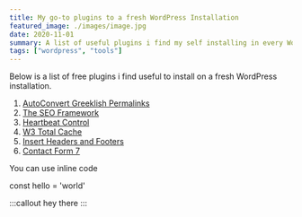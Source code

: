 ```yaml
---
title: My go-to plugins to a fresh WordPress Installation
featured_image: ./images/image.jpg
date: 2020-11-01
summary: A list of useful plugins i find my self installing in every WordPress project
tags: ["wordpress", "tools"]
---
```



Below is a list of free plugins i find useful to install on a fresh WordPress installation. 

 1. [AutoConvert Greeklish Permalinks](https://wordpress.org/plugin/autoconvert-greeklish-permalinks/)
 2. [The SEO Framework](https://wordpress.org/plugins/autodescription/)
 3.  [Heartbeat Control ](https://wordpress.org/plugins/heartbeat-control/)
 4.  [W3 Total Cache ](https://wordpress.org/plugins/w3-total-cache/)
 5.  [Insert Headers and Footers ](https://wordpress.org/plugins/insert-headers-and-footers/)
 6. [Contact Form 7 ](https://el.wordpress.org/plugins/contact-form-7/)

You can use inline code

const hello = 'world'

:::callout
hey there
:::



